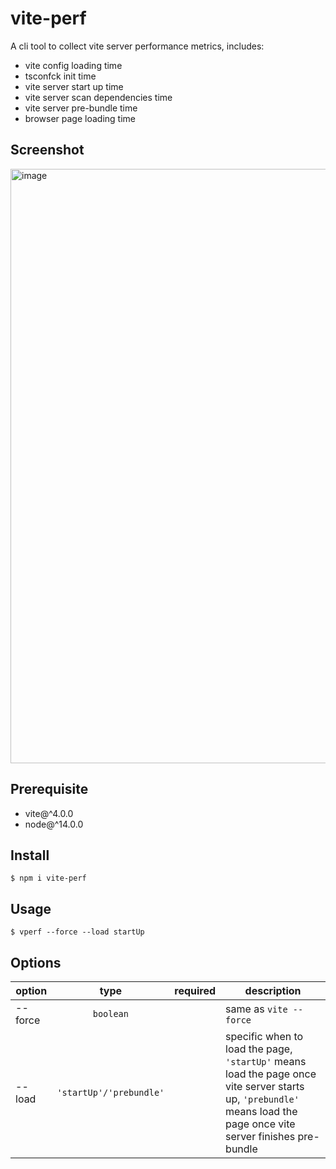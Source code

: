 # vite-perf
A cli tool to collect vite server performance metrics, includes:

- vite config loading time
- tsconfck init time
- vite server start up time
- vite server scan dependencies time
- vite server pre-bundle time
- browser page loading time

## Screenshot



<img width="951" alt="image" src="https://user-images.githubusercontent.com/102238922/232302812-23b1a01d-b800-4e27-ae5e-47b5ec5fc6e9.png">


## Prerequisite

- vite@^4.0.0
- node@^14.0.0

## Install

```shell
$ npm i vite-perf
```

## Usage

```shell
$ vperf --force --load startUp
```

## Options

|option|type|required|description
|-----|:-----:|:-----|-------|
|--force   |`boolean`||same as `vite --force`|
|--load|`'startUp'/'prebundle'`||specific when to load the page, `'startUp'` means load the page once vite server starts up, `'prebundle'` means load the page once vite server finishes pre-bundle



